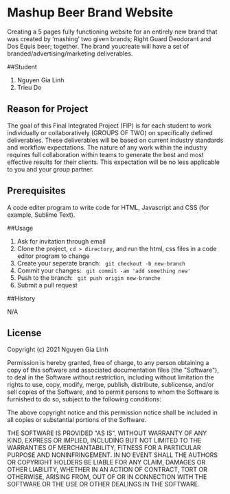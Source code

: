 # Mashup Beer Brand Website 

Creating a 5 pages fully functioning website for an entirely new brand that was created by ‘mashing’ two given brands; Right Guard Deodorant and Dos Equis beer; together. The brand youcreate will have a set of branded/advertising/marketing deliverables.

##Student

1. Nguyen Gia Linh
2. Trieu Do

## Reason for Project

The goal of this Final Integrated Project (FIP) is for each student to work individually or
collaboratively (GROUPS OF TWO) on specifically defined deliverables. These deliverables
will be based on current industry standards and workflow expectations.
The nature of any work within the industry requires full collaboration within teams to
generate the best and most effective results for their clients. This expectation will be no
less applicable to you and your group partner.

## Prerequisites

A code editer program to write code for HTML, Javascript and CSS (for example, Sublime Text).


##Usage

1. Ask for invitation through email
2. Clone the project, `cd > directory`, and run the html, css files in a code editor program to change
3. Create your seperate branch: ` git checkout -b new-branch`
4. Commit your changes: ` git commit -am 'add something new'`
5. Push to the branch: ` git push origin new-branche`
6. Submit a pull request

##History

N/A


## License

Copyright (c) 2021 Nguyen Gia Linh

Permission is hereby granted, free of charge, to any person obtaining a copy
of this software and associated documentation files (the "Software"), to deal
in the Software without restriction, including without limitation the rights
to use, copy, modify, merge, publish, distribute, sublicense, and/or sell
copies of the Software, and to permit persons to whom the Software is
furnished to do so, subject to the following conditions:

The above copyright notice and this permission notice shall be included in all
copies or substantial portions of the Software.

THE SOFTWARE IS PROVIDED "AS IS", WITHOUT WARRANTY OF ANY KIND, EXPRESS OR
IMPLIED, INCLUDING BUT NOT LIMITED TO THE WARRANTIES OF MERCHANTABILITY,
FITNESS FOR A PARTICULAR PURPOSE AND NONINFRINGEMENT. IN NO EVENT SHALL THE
AUTHORS OR COPYRIGHT HOLDERS BE LIABLE FOR ANY CLAIM, DAMAGES OR OTHER
LIABILITY, WHETHER IN AN ACTION OF CONTRACT, TORT OR OTHERWISE, ARISING FROM,
OUT OF OR IN CONNECTION WITH THE SOFTWARE OR THE USE OR OTHER DEALINGS IN THE
SOFTWARE.
